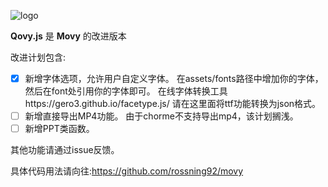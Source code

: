 ![logo](![image](https://github.com/kexinoh/Qovy/assets/91727108/d338e4d2-e36c-4f47-ad89-a8e74c913b36))

**Qovy.js** 是 **Movy** 的改进版本

改进计划包含:
- [x] 新增字体选项，允许用户自定义字体。
      在assets/fonts路径中增加你的字体，然后在font处引用你的字体即可。
      在线字体转换工具https://gero3.github.io/facetype.js/
      请在这里面将ttf功能转换为json格式。
- [ ] 新增直接导出MP4功能。
      由于chorme不支持导出mp4，该计划搁浅。
- [ ] 新增PPT类函数。

其他功能请通过issue反馈。

具体代码用法请向往:https://github.com/rossning92/movy

